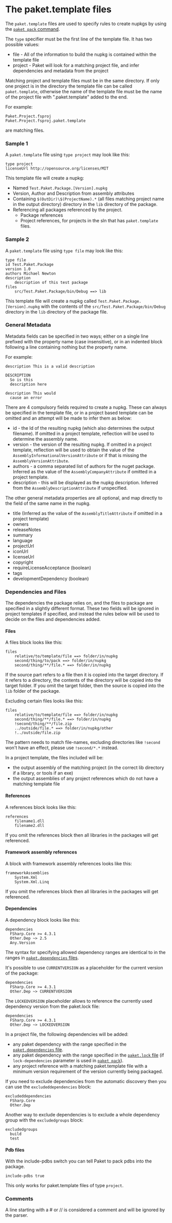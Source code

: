 # The paket.template files

The `paket.template` files are used to specify rules to create nupkgs by using the [`paket pack` command](paket-pack.html).

The `type` specifier must be the first line of the template file. It has two possible
values:

* file - All of the information to build the nupkg is contained within the template file
* project - Paket will look for a matching project file, and infer dependencies and metadata from the project

Matching project and template files must be in the same directory. If only one project is in the directory the template file
can be called `paket.template`, otherwise the name of the template file must be the name of the project file with ".paket.template" added to the end.

For example:

	Paket.Project.fsproj
	Paket.Project.fsproj.paket.template

are matching files.
### Sample 1

A `paket.template` file using `type project` may look like this:

    type project
    licenseUrl http://opensource.org/licenses/MIT

This template file will create a nupkg:
 - Named `Test.Paket.Package.[Version].nupkg`
 - Version, Author and Description from assembly attributes
 - Containing `$(OutDir)\$(ProjectName).*` (all files matching project name in the output directory) directory in the `lib` directory of the package.
 - Referencing all packages referenced by the project.
   - Package references
   - Project references, for projects in the sln that has `paket.template` files.

### Sample 2

A `paket.template` file using `type file` may look like this:

    type file
    id Test.Paket.Package
    version 1.0
    authors Michael Newton
    description
	    description of this test package
    files
        src/Test.Paket.Package/bin/Debug ==> lib

This template file will create a nupkg called `Test.Paket.Package.[Version].nupkg` with the
contents of the `src/Test.Paket.Package/bin/Debug` directory in the `lib` directory
of the package file.

### General Metadata

Metadata fields can be specified in two ways; either on a single line prefixed with the property
name (case insensitive), or in an indented block following a line containing nothing but the property name.

For example:

	description This is a valid description

	DESCRIPTION
	  So is this
	  description here

	description This would
	  cause an error

There are 4 compulsory fields required to create a nupkg. These can always be specified in the
template file, or in a project based template can be omitted and an attempt will be made to infer
them as below:

* id - the Id of the resulting nupkg (which also determines the output filename). If omitted in a
  project template, reflection will be used to determine the assembly name.
* version - the version of the resulting nupkg. If omitted in a project template, reflection will
  be used to obtain the value of the `AssemblyInformationalVersionAttribute` or if that is missing
  the `AssemblyVersionAttribute`.
* authors - a comma separated list of authors for the nuget package. Inferred as the value of the
  `AssemblyCompanyAttribute` if omitted in a project template.
* description - this will be displayed as the nupkg description. Inferred from the `AssemblyDescriptionAttribute`
  if unspecified.

The other general metadata properties are all optional, and map directly to the field of the same
name in the nupkg.

* title (Inferred as the value of the `AssemblyTitleAttribute` if omitted in a project template)
* owners
* releaseNotes
* summary
* language
* projectUrl
* iconUrl
* licenseUrl
* copyright
* requireLicenseAcceptance (boolean)
* tags
* developmentDependency (boolean)

### Dependencies and Files

The dependencies the package relies on, and the files to package are specified in a slightly different format.
These two fields will be ignored in project templates if specified, and instead the rules below will be used
to decide on the files and dependencies added.

#### Files

A files block looks like this:

    files
	    relative/to/template/file ==> folder/in/nupkg
	    second/thing/to/pack ==> folder/in/nupkg
		second/thing/**/file.* ==> folder/in/nupkg

If the source part refers to a file then it is copied into the target directory. If it
refers to a directory, the contents of the directory will be copied into the target folder.
If you omit the target folder, then the source is copied into the `lib` folder of the package.

Excluding certain files looks like this:

    files
        relative/to/template/file ==> folder/in/nupkg
        second/thing/**/file.* ==> folder/in/nupkg
        !second/thing/**/file.zip
        ../outside/file.* ==> folder/in/nupkg/other
        !../outside/file.zip

The pattern needs to match file-names, excluding directories like `!second` won't have an effect, please use `!second/*.*` instead.

In a project template, the files included will be:

* the output assembly of the matching project (in the correct lib directory if a library, or tools if an exe)
* the output assemblies of any project references which do not have a matching template file

#### References

A references block looks like this:

    references
	    filename1.dll
	    filename2.dll

If you omit the references block then all libraries in the packages will get referenced.

#### Framework assembly references

A block with framework assembly references looks like this:

    frameworkAssemblies
	    System.Xml
		System.Xml.Linq

If you omit the references block then all libraries in the packages will get referenced.

#### Dependencies

A dependency block looks like this:

	dependencies
	  FSharp.Core >= 4.3.1
	  Other.Dep ~> 2.5
	  Any.Version

The syntax for specifying allowed dependency ranges are identical to in the ranges in [`paket.dependencies` files](dependencies-file.html).

It's possible to use `CURRENTVERSION` as a placeholder for the current version of the package:

	dependencies
	  FSharp.Core >= 4.3.1
	  Other.Dep ~> CURRENTVERSION

The `LOCKEDVERSION` placeholder allows to reference the currently used dependency version from the paket.lock file:

	dependencies
	  FSharp.Core >= 4.3.1
	  Other.Dep ~> LOCKEDVERSION

In a project file, the following dependencies will be added:

* any paket dependency with the range specified in the [`paket.dependencies` file](dependencies-file.html).
* any paket dependency with the range specified in the [`paket.lock` file](lock-file.html) (if `lock-dependencies` parameter is used in [`paket pack`](paket-pack.html)).
* any project reference with a matching paket.template file with a minimum version requirement of the version currently being packaged.

If you need to exclude dependencies from the automatic discovery then you can use the `excludeddependencies` block:

	excludeddependencies
	  FSharp.Core
	  Other.Dep

Another way to exclude dependencies is to exclude a whole dependency group with the `excludedgroups` block:

	excludedgroups
	  build
	  test

#### Pdb files

With the include-pdbs switch you can tell Paket to pack pdbs into the package.

    include-pdbs true

This only works for paket.template files of type `project`.

### Comments

A line starting with a # or // is considered a comment and will be ignored by the parser.
